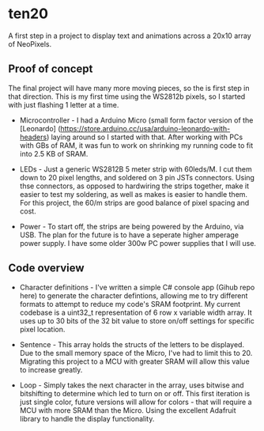 # ten20 
A first step in a project to display text and animations across a 20x10 array of NeoPixels.

## Proof of concept
The final project will have many more moving pieces, so the is first step in that direction. This is my first time using the WS2812b pixels, so I started with just flashing 1 letter at a time. 

* Microcontroller - I had a Arduino Micro (small form factor version of the [Leonardo] (https://store.arduino.cc/usa/arduino-leonardo-with-headers) laying around so I started with that. After working with PCs with GBs of RAM, it was fun to work on shrinking my running code to fit into 2.5 KB of SRAM.

* LEDs - Just a generic WS2812B 5 meter strip with 60leds/M. I cut them down to 20 pixel lengths, and soldered on 3 pin JSTs connectors. Using thse connectors, as opposed to hardwiring the strips together, make it easier to test my soldering, as well as makes is easier to handle them. For this project, the 60/m strips are good balance of pixel spacing and cost.

* Power - To start off, the strips are being powered by the Arduino, via USB. The plan for the future is to have a seperate higher amperage power supply. I have some older 300w PC power supplies that I will use.

## Code overview
* Character definitions - I've written a simple C# console app (Gihub repo here) to generate the character defintions, allowing me to try different formats to attempt to reduce my code's SRAM footprint. My current codebase is a uint32_t representation of 6 row x variable width array. It uses up to 30 bits of the 32 bit value to store on/off settings for specific pixel location. 

* Sentence - This array holds the structs of the letters to be displayed. Due to the small memory space of the Micro, I've had to limit this to 20. Migrating this project to a MCU with greater SRAM will allow this value to increase greatly.

* Loop - Simply takes the next character in the array, uses bitwise and bitshifting to determine which led to turn on or off. This first iteration is just single color, future versions will allow for colors - that will require a MCU with more SRAM than the Micro. Using the excellent Adafruit library to handle the display functionality.
